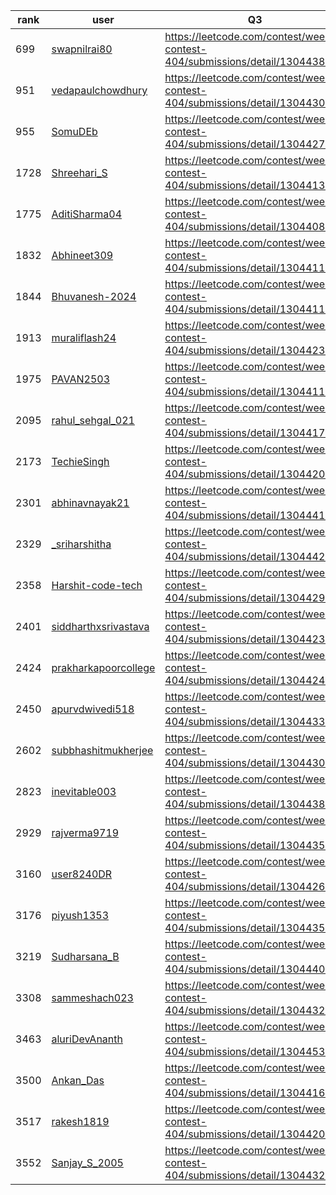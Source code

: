 | rank | user | Q3   |
| ---- | ---- | ---- |
| 699 | [swapnilrai80](https://leetcode.com/u/swapnilrai80) | https://leetcode.com/contest/weekly-contest-404/submissions/detail/1304438228 |
| 951 | [vedapaulchowdhury](https://leetcode.com/u/vedapaulchowdhury) | https://leetcode.com/contest/weekly-contest-404/submissions/detail/1304430166 |
| 955 | [SomuDEb](https://leetcode.com/u/SomuDEb) | https://leetcode.com/contest/weekly-contest-404/submissions/detail/1304427395 |
| 1728 | [Shreehari_S](https://leetcode.com/u/Shreehari_S) | https://leetcode.com/contest/weekly-contest-404/submissions/detail/1304413546 |
| 1775 | [AditiSharma04](https://leetcode.com/u/AditiSharma04) | https://leetcode.com/contest/weekly-contest-404/submissions/detail/1304408610 |
| 1832 | [Abhineet309](https://leetcode.com/u/Abhineet309) | https://leetcode.com/contest/weekly-contest-404/submissions/detail/1304411110 |
| 1844 | [Bhuvanesh-2024](https://leetcode.com/u/Bhuvanesh-2024) | https://leetcode.com/contest/weekly-contest-404/submissions/detail/1304411954 |
| 1913 | [muraliflash24](https://leetcode.com/u/muraliflash24) | https://leetcode.com/contest/weekly-contest-404/submissions/detail/1304423142 |
| 1975 | [PAVAN2503](https://leetcode.com/u/PAVAN2503) | https://leetcode.com/contest/weekly-contest-404/submissions/detail/1304411268 |
| 2095 | [rahul_sehgal_021](https://leetcode.com/u/rahul_sehgal_021) | https://leetcode.com/contest/weekly-contest-404/submissions/detail/1304417561 |
| 2173 | [TechieSingh](https://leetcode.com/u/TechieSingh) | https://leetcode.com/contest/weekly-contest-404/submissions/detail/1304420989 |
| 2301 | [abhinavnayak21](https://leetcode.com/u/abhinavnayak21) | https://leetcode.com/contest/weekly-contest-404/submissions/detail/1304441172 |
| 2329 | [_sriharshitha](https://leetcode.com/u/_sriharshitha) | https://leetcode.com/contest/weekly-contest-404/submissions/detail/1304442545 |
| 2358 | [Harshit-code-tech](https://leetcode.com/u/Harshit-code-tech) | https://leetcode.com/contest/weekly-contest-404/submissions/detail/1304429311 |
| 2401 | [siddharthxsrivastava](https://leetcode.com/u/siddharthxsrivastava) | https://leetcode.com/contest/weekly-contest-404/submissions/detail/1304423293 |
| 2424 | [prakharkapoorcollege](https://leetcode.com/u/prakharkapoorcollege) | https://leetcode.com/contest/weekly-contest-404/submissions/detail/1304424588 |
| 2450 | [apurvdwivedi518](https://leetcode.com/u/apurvdwivedi518) | https://leetcode.com/contest/weekly-contest-404/submissions/detail/1304433189 |
| 2602 | [subbhashitmukherjee](https://leetcode.com/u/subbhashitmukherjee) | https://leetcode.com/contest/weekly-contest-404/submissions/detail/1304430764 |
| 2823 | [inevitable003](https://leetcode.com/u/inevitable003) | https://leetcode.com/contest/weekly-contest-404/submissions/detail/1304438401 |
| 2929 | [rajverma9719](https://leetcode.com/u/rajverma9719) | https://leetcode.com/contest/weekly-contest-404/submissions/detail/1304435367 |
| 3160 | [user8240DR](https://leetcode.com/u/user8240DR) | https://leetcode.com/contest/weekly-contest-404/submissions/detail/1304426552 |
| 3176 | [piyush1353](https://leetcode.com/u/piyush1353) | https://leetcode.com/contest/weekly-contest-404/submissions/detail/1304435189 |
| 3219 | [Sudharsana_B](https://leetcode.com/u/Sudharsana_B) | https://leetcode.com/contest/weekly-contest-404/submissions/detail/1304440365 |
| 3308 | [sammeshach023](https://leetcode.com/u/sammeshach023) | https://leetcode.com/contest/weekly-contest-404/submissions/detail/1304432369 |
| 3463 | [aluriDevAnanth](https://leetcode.com/u/aluriDevAnanth) | https://leetcode.com/contest/weekly-contest-404/submissions/detail/1304453603 |
| 3500 | [Ankan_Das](https://leetcode.com/u/Ankan_Das) | https://leetcode.com/contest/weekly-contest-404/submissions/detail/1304416582 |
| 3517 | [rakesh1819](https://leetcode.com/u/rakesh1819) | https://leetcode.com/contest/weekly-contest-404/submissions/detail/1304420427 |
| 3552 | [Sanjay_S_2005](https://leetcode.com/u/Sanjay_S_2005) | https://leetcode.com/contest/weekly-contest-404/submissions/detail/1304432749 |
